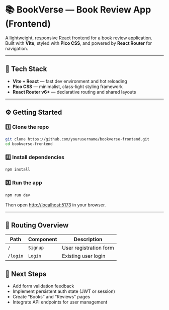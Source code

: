# 📚 BookVerse — Book Review App (Frontend)

A lightweight, responsive React frontend for a book review application.  
Built with **Vite**, styled with **Pico CSS**, and powered by **React Router** for navigation.

---

## 🚀 Tech Stack

- **Vite + React** — fast dev environment and hot reloading
- **Pico CSS** — minimalist, class-light styling framework
- **React Router v6+** — declarative routing and shared layouts

---

## ⚙️ Getting Started

### 1️⃣ Clone the repo

```bash
git clone https://github.com/yourusername/bookverse-frontend.git
cd bookverse-frontend
```

### 2️⃣ Install dependencies

```bash
npm install
```

### 3️⃣ Run the app

```bash
npm run dev
```

Then open [http://localhost:5173](http://localhost:5173) in your browser.

---

## 🧠 Routing Overview

| Path     | Component | Description            |
| -------- | --------- | ---------------------- |
| `/`      | `Signup`  | User registration form |
| `/login` | `Login`   | Existing user login    |

## 🌟 Next Steps

- Add form validation feedback
- Implement persistent auth state (JWT or session)
- Create “Books” and “Reviews” pages
- Integrate API endpoints for user management
